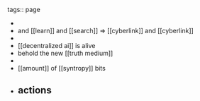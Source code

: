 tags:: page

-
- and [[learn]] and [[search]] => [[cyberlink]] and [[cyberlink]]
-
- [[decentralized ai]] is alive
- behold the new [[truth medium]]
-
- [[amount]] of [[syntropy]] bits
- actions
	-